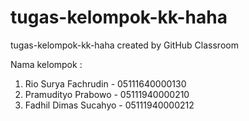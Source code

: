 # tugas-kelompok-kk-haha
tugas-kelompok-kk-haha created by GitHub Classroom

Nama kelompok : 
1. Rio Surya Fachrudin - 05111640000130
2. Pramudityo Prabowo - 05111940000210
3. Fadhil Dimas Sucahyo - 05111940000212
